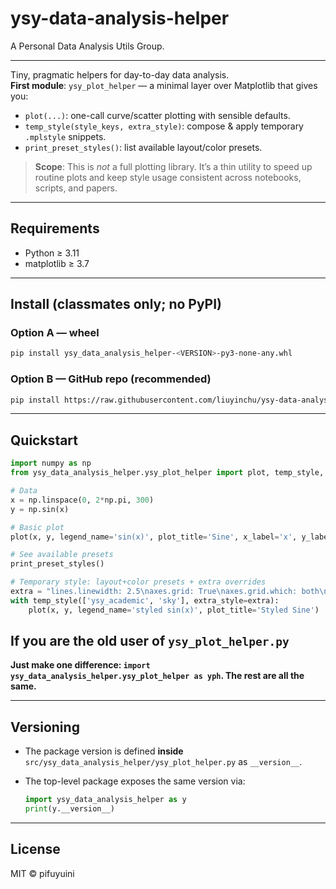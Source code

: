 # ysy-data-analysis-helper
A Personal Data Analysis Utils Group.

---

Tiny, pragmatic helpers for day-to-day data analysis.  
**First module**: `ysy_plot_helper` — a minimal layer over Matplotlib that gives you:
- `plot(...)`: one-call curve/scatter plotting with sensible defaults.
- `temp_style(style_keys, extra_style)`: compose & apply temporary `.mplstyle` snippets.
- `print_preset_styles()`: list available layout/color presets.

> **Scope**: This is *not* a full plotting library. It’s a thin utility to speed up routine plots and keep style usage consistent across notebooks, scripts, and papers.

---

## Requirements
- Python ≥ 3.11
- matplotlib ≥ 3.7

---

## Install (classmates only; no PyPI)
### Option A — wheel
```bash
pip install ysy_data_analysis_helper-<VERSION>-py3-none-any.whl
```

### Option B — GitHub repo (recommended)

```bash
pip install https://raw.githubusercontent.com/liuyinchu/ysy-data-analysis-helper/main/artifacts/ysy_data_analysis_helper-1.6.0-py3-none-any.whl

```

---

## Quickstart

```python
import numpy as np
from ysy_data_analysis_helper.ysy_plot_helper import plot, temp_style, print_preset_styles

# Data
x = np.linspace(0, 2*np.pi, 300)
y = np.sin(x)

# Basic plot
plot(x, y, legend_name='sin(x)', plot_title='Sine', x_label='x', y_label='y')

# See available presets
print_preset_styles()

# Temporary style: layout+color presets + extra overrides
extra = "lines.linewidth: 2.5\naxes.grid: True\naxes.grid.which: both\n"
with temp_style(['ysy_academic', 'sky'], extra_style=extra):
    plot(x, y, legend_name='styled sin(x)', plot_title='Styled Sine')
```

## If you are the old user of `ysy_plot_helper.py`

**Just make one difference: `import ysy_data_analysis_helper.ysy_plot_helper as yph`. The rest are all the same.**

---

## Versioning

* The package version is defined **inside** `src/ysy_data_analysis_helper/ysy_plot_helper.py` as `__version__`.
* The top-level package exposes the same version via:

  ```python
  import ysy_data_analysis_helper as y
  print(y.__version__)
  ```

---

## License

MIT © pifuyuini
